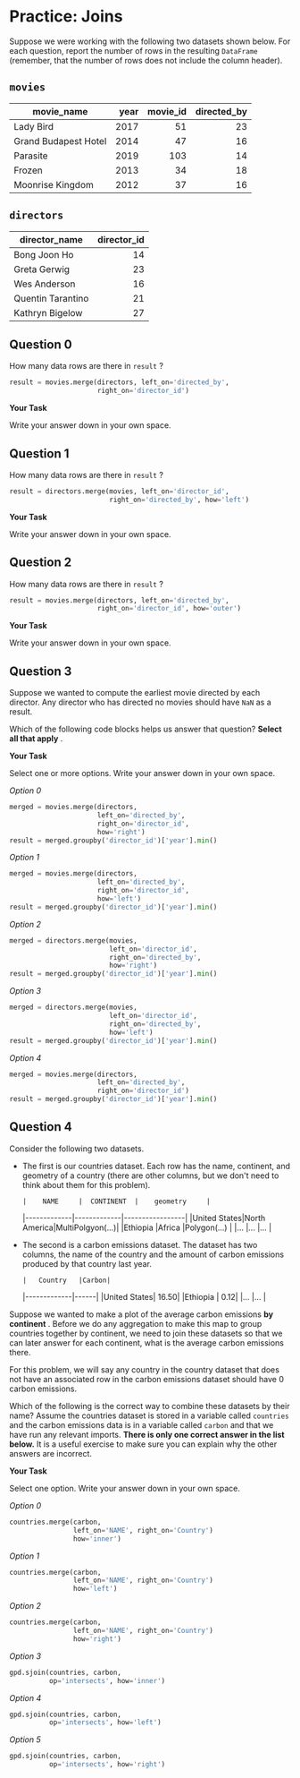# <i class="far fa-edit fa-fw"></i> Practice: Joins

Suppose we were working with the following two datasets shown below. For each question, report the number of rows in the resulting `DataFrame` (remember, that the number of rows does not include the column header).

## `movies`

| movie_name           | year | movie_id | directed_by |
| -------------------- | ---: | -------: | ----------: |
| Lady Bird            | 2017 |       51 |          23 |
| Grand Budapest Hotel | 2014 |       47 |          16 |
| Parasite             | 2019 |      103 |          14 |
| Frozen               | 2013 |       34 |          18 |
| Moonrise Kingdom     | 2012 |       37 |          16 |

## `directors`

| director_name     | director_id |
| ----------------- | ----------: |
| Bong Joon Ho      |          14 |
| Greta Gerwig      |          23 |
| Wes Anderson      |          16 |
| Quentin Tarantino |          21 |
| Kathryn Bigelow   |          27 |

## Question 0

How many data rows are there in `result` ?

```python
result = movies.merge(directors, left_on='directed_by',
                      right_on='director_id')
```

**<i class="far fa-edit fa-fw"></i> Your Task**

Write your answer down in your own space.

## Question 1

How many data rows are there in `result` ?

```python
result = directors.merge(movies, left_on='director_id',
                         right_on='directed_by', how='left')
```

**<i class="far fa-edit fa-fw"></i> Your Task**

Write your answer down in your own space.

## Question 2

How many data rows are there in `result` ?

```python
result = movies.merge(directors, left_on='directed_by',
                      right_on='director_id', how='outer')
```

**<i class="far fa-edit fa-fw"></i> Your Task**

Write your answer down in your own space.

## Question 3

Suppose we wanted to compute the earliest movie directed by each director. Any director who has directed no movies should have `NaN` as a result.

Which of the following code blocks helps us answer that question? **Select all that apply** .

**<i class="far fa-edit fa-fw"></i> Your Task**

Select one or more options. Write your answer down in your own space.

_<i class="far fa-square fa-fw"></i> Option 0_

```python
merged = movies.merge(directors,
                      left_on='directed_by',
                      right_on='director_id',
                      how='right')
result = merged.groupby('director_id')['year'].min()
```

_<i class="far fa-square fa-fw"></i> Option 1_

```python
merged = movies.merge(directors,
                      left_on='directed_by',
                      right_on='director_id',
                      how='left')
result = merged.groupby('director_id')['year'].min()
```

_<i class="far fa-square fa-fw"></i> Option 2_

```python
merged = directors.merge(movies,
                         left_on='director_id',
                         right_on='directed_by',
                         how='right')
result = merged.groupby('director_id')['year'].min()
```

_<i class="far fa-square fa-fw"></i> Option 3_

```python
merged = directors.merge(movies,
                         left_on='director_id',
                         right_on='directed_by',
                         how='left')
result = merged.groupby('director_id')['year'].min()
```

_<i class="far fa-square fa-fw"></i> Option 4_

```python
merged = movies.merge(directors,
                      left_on='directed_by',
                      right_on='director_id')
result = merged.groupby('director_id')['year'].min()
```

## Question 4

Consider the following two datasets.

- The first is our countries dataset. Each row has the name, continent, and geometry of a country (there are other columns, but we don't need to think about them for this problem).

      |    NAME     |  CONTINENT  |    geometry     |

  |-------------|-------------|-----------------|
  |United States|North America|MultiPolgyon(...)|
  |Ethiopia |Africa |Polygon(...) |
  |... |... |... |

- The second is a carbon emissions dataset. The dataset has two columns, the name of the country and the amount of carbon emissions produced by that country last year.

      |   Country   |Carbon|

  |-------------|------|
  |United States| 16.50|
  |Ethiopia | 0.12|
  |... |... |

Suppose we wanted to make a plot of the average carbon emissions **by continent** . Before we do any aggregation to make this map to group countries together by continent, we need to join these datasets so that we can later answer for each continent, what is the average carbon emissions there.

For this problem, we will say any country in the country dataset that does not have an associated row in the carbon emissions dataset should have 0 carbon emissions.

Which of the following is the correct way to combine these datasets by their name? Assume the countries dataset is stored in a variable called `countries` and the carbon emissions data is in a variable called `carbon` and that we have run any relevant imports. **There is only one correct answer in the list below.** It is a useful exercise to make sure you can explain why the other answers are incorrect.

**<i class="far fa-edit fa-fw"></i> Your Task**

Select one option. Write your answer down in your own space.

_<i class="far fa-circle fa-fw"></i> Option 0_

```python
countries.merge(carbon,
                left_on='NAME', right_on='Country')
                how='inner')
```

_<i class="far fa-circle fa-fw"></i> Option 1_

```python
countries.merge(carbon,
                left_on='NAME', right_on='Country')
                how='left')
```

_<i class="far fa-circle fa-fw"></i> Option 2_

```python
countries.merge(carbon,
                left_on='NAME', right_on='Country')
                how='right')
```

_<i class="far fa-circle fa-fw"></i> Option 3_

```python
gpd.sjoin(countries, carbon,
          op='intersects', how='inner')
```

_<i class="far fa-circle fa-fw"></i> Option 4_

```python
gpd.sjoin(countries, carbon,
          op='intersects', how='left')
```

_<i class="far fa-circle fa-fw"></i> Option 5_

```python
gpd.sjoin(countries, carbon,
          op='intersects', how='right')
```
